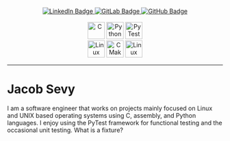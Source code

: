 <br>

<div id="badges", align="center">
  <!-- https://shields.io/ -->
  <a href="https://www.linkedin.com/in/jacob-m-sevy">
    <img src="https://img.shields.io/badge/LinkedIn-blue?style=for-the-badge&logo=linkedin&logoColor=white" alt="LinkedIn Badge"/>
  </a>

  <a href="https://www.gitlab.com/jacob.sevy">
    <img src="https://img.shields.io/badge/GitLab-red?style=for-the-badge&logo=GitLab&logoColor=white" alt="GitLab Badge"/>
  </a>

  <a href="https://www.github.com/JacobSevy">
    <img src="https://img.shields.io/badge/GitHub-lightgrey?style=for-the-badge&logo=GitHub&logoColor=white" alt="GitHub Badge"/>
  </a>
</div>

<br>

<div id="icons", align="center">
  <!-- https://devicon.dev/ -->
   <img src="https://cdn.jsdelivr.net/gh/devicons/devicon/icons/c/c-line.svg" title="C" alt="C" width="40" height="40"/>
   <!-- <img src="https://cdn.jsdelivr.net/gh/devicons/devicon/icons/cplusplus/cplusplus-original.svg" title="C++" alt="C++" width="40" height="40"/> -->
   <img src="https://cdn.jsdelivr.net/gh/devicons/devicon/icons/python/python-original.svg" title="Python" alt="Python" width="40" height="40"/>
   <img src="https://cdn.jsdelivr.net/gh/devicons/devicon/icons/pytest/pytest-original.svg" title="PyTest" alt="PyTest" width="40" height="40"/>
   <br>
   <img src="https://cdn.jsdelivr.net/gh/devicons/devicon/icons/linux/linux-original.svg" title="Linux" alt="Linux" width="40" height="40"/>
   <img src="https://cdn.jsdelivr.net/gh/devicons/devicon/icons/cmake/cmake-original.svg" title="CMake" alt="CMake" width="40" height="40"/>
   <img src="https://cdn.jsdelivr.net/gh/devicons/devicon/icons/markdown/markdown-original.svg" title="Markdown" alt="Linux" width="40" height="40"/>
   <br>
   <!-- <img src="https://cdn.jsdelivr.net/gh/devicons/devicon/icons/gitlab/gitlab-original.svg" title="GitLab" alt="GitLab" width="40" height="40"/> -->
   <!-- <img src="https://cdn.jsdelivr.net/gh/devicons/devicon/icons/github/github-original.svg" title="GitHub" alt="GitHub" width="40" height="40"/> -->
   
  <!-- <img src="https://cdn.jsdelivr.net/gh/devicons/devicon/icons/X/X-original.svg" title="X" alt="X" width="40" height="40"/>&nbsp; -->
</div>

---

# Jacob Sevy

I am a software engineer that works on projects mainly focused on Linux and UNIX based operating systems using C, assembly, and Python languages.
I enjoy using the PyTest framework for functional testing and the occasional unit testing.
What is a fixture? 
